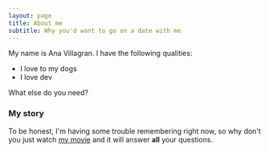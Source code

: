 ```yaml
---
layout: page
title: About me
subtitle: Why you'd want to go on a date with me
---
```


My name is Ana Villagran. I have the following qualities:

- I love to my dogs
- I love dev 

What else do you need?

### My story

To be honest, I'm having some trouble remembering right now, so why don't you just watch [my movie](https://en.wikipedia.org/wiki/The_Princess_Bride_%28film%29) and it will answer **all** your questions.
